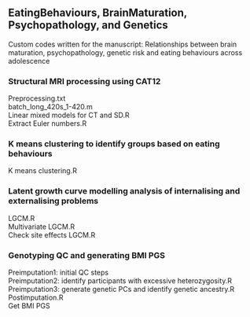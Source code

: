 ## EatingBehaviours, BrainMaturation, Psychopathology, and Genetics
Custom codes written for the manuscript: Relationships between brain maturation, psychopathology, genetic risk and eating behaviours across adolescence

### Structural MRI processing using CAT12
Preprocessing.txt  
batch_long_420s_1-420.m  
Linear mixed models for CT and SD.R  
Extract Euler numbers.R  

### K means clustering to identify groups based on eating behaviours
K means clustering.R  

### Latent growth curve modelling analysis of internalising and externalising problems
LGCM.R  
Multivariate LGCM.R  
Check site effects LGCM.R  

### Genotyping QC and generating BMI PGS
Preimputation1: initial QC steps  
Preimputation2: identify participants with excessive heterozygosity.R  
Preimputation3: generate genetic PCs and identify genetic ancestry.R  
Postimputation.R  
Get BMI PGS  
